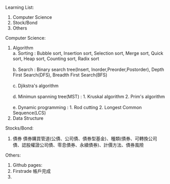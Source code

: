 Learning List:
1. Computer Science
2. Stock/Bond
3. Others

Computer Science:
1. Algorithm <br />
    a. Sorting : Bubble sort, Insertion sort, Selection sort, Merge sort, Quick sort, Heap sort, Counting sort, Radix sort<br />
    <br />b. Search : Binary search tree(Insert, Inorder,Preorder,Postorder), Depth First Search(DFS), Breadth First Search(BFS)<br />
    <br />c. Djikstra's algorithm <br />
    <br />d. Minimun spanning tree(MST) : 
        1. Kruskal algorithm
        2. Prim's algorithm<br />
    <br />e. Dynamic programming : 
        1. Rod cutting
        2. Longest Common Sequence(LCS) <br />
2. Data Structure

Stocks/Bond:
1. 債券
    債券購買管道(公債、公司債、債券型基金)、種類(債券、可轉換公司債、認股權證公司債、零息債券、永續債券)、計價方法、債券風險

Others:
1. Github pages:
2. Firstrade 帳戶完成
3. 